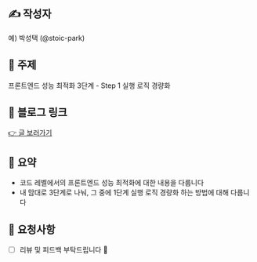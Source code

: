 ## ✍️ 작성자
예) 박성택 (@stoic-park)

## 📌 주제
프론트엔드 성능 최적화 3단계 - Step 1 실행 로직 경량화

## 🔗 블로그 링크
[👉 글 보러가기](https://stoic-park.vercel.app/post/frontend-performance-optimization-first)

## 📝 요약
- 코드 레벨에서의 프론트엔드 성능 최적화에 대한 내용을 다룹니다
- 내 맘대로 3단계로 나눠, 그 중에 1단계 실행 로직 경량화 하는 방법에 대해 다룹니다

## 🤝 요청사항
- [ ] 리뷰 및 피드백 부탁드립니다 🙏
